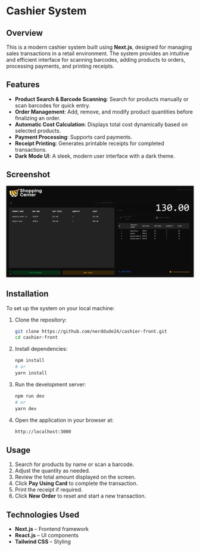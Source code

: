 # Cashier System

## Overview
This is a modern cashier system built using **Next.js**, designed for managing sales transactions in a retail environment. The system provides an intuitive and efficient interface for scanning barcodes, adding products to orders, processing payments, and printing receipts.

## Features
- **Product Search & Barcode Scanning**: Search for products manually or scan barcodes for quick entry.
- **Order Management**: Add, remove, and modify product quantities before finalizing an order.
- **Automatic Cost Calculation**: Displays total cost dynamically based on selected products.
- **Payment Processing**: Supports card payments.
- **Receipt Printing**: Generates printable receipts for completed transactions.
- **Dark Mode UI**: A sleek, modern user interface with a dark theme.

## Screenshot
![Cashier System](./public/Screenshot_10-3-2025_2324_localhost.jpeg)

## Installation
To set up the system on your local machine:

1. Clone the repository:
   ```sh
   git clone https://github.com/nerddude24/cashier-front.git
   cd cashier-front
   ```

2. Install dependencies:
   ```sh
   npm install
   # or
   yarn install
   ```

3. Run the development server:
   ```sh
   npm run dev
   # or
   yarn dev
   ```

4. Open the application in your browser at:
   ```sh
   http://localhost:3000
   ```

## Usage
1. Search for products by name or scan a barcode.
2. Adjust the quantity as needed.
3. Review the total amount displayed on the screen.
4. Click **Pay Using Card** to complete the transaction.
5. Print the receipt if required.
6. Click **New Order** to reset and start a new transaction.

## Technologies Used
- **Next.js** – Frontend framework
- **React.js** – UI components
- **Tailwind CSS** – Styling
